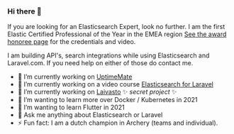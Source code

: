 ### Hi there 👋
If you are looking for an Elasticsearch Expert, look no further. I am the first Elastic Certified Professional of the Year in the EMEA region [See the award honoree page](https://www.elastic.co/events/elastic-search-awards/honorees) for the credentials and video.

I am building API's, search integrations while using Elasticsearch and Laravel.com. If you need help on either of those do contact me.

- 🔭 I’m currently working on [UptimeMate](https://uptimemate.com)
- 🔭 I’m currently working on a video course [Elasticsearch for Laravel](https://elasticsearchforlaravel.com)
- 🔭 I’m currently working on [Laivasto](https://laivasto.com) ✨ _secret project_ ✨
- 🌱 I’m wanting to learn more over Docker / Kubernetes in 2021
- 🌱 I’m wanting to learn Flutter in 2021
- 💬 Ask me anything about Elasticsearch or Laravel
- ⚡ Fun fact: I am a dutch champion in Archery (teams and individual).
